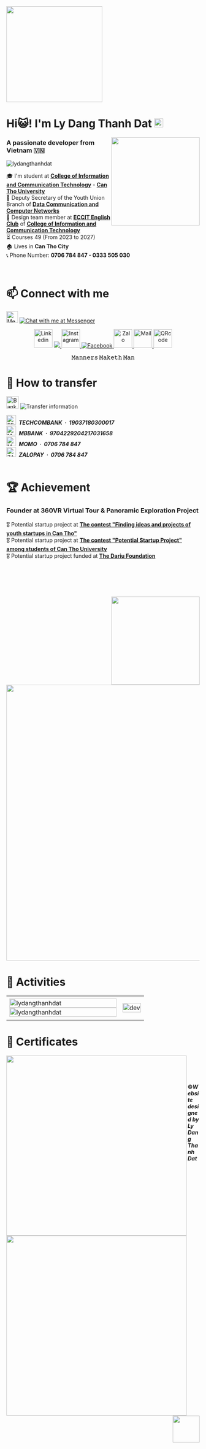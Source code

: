 <img align="center" width="250" src="https://i.imgur.com/jeHVMVw.jpg">
<h1 align="left">Hi😺! I'm Ly Dang Thanh Dat <img width="23" src="https://i.imgur.com/uxfDF6h.png"> </h1>
<p align="center">
  <img align="right" width="230" src="https://i.imgur.com/GLvHhhV.png">
  <h3 align="left">A passionate developer from Vietnam 🇻🇳</h3>
</p>
<p align="left"> <img src="https://komarev.com/ghpvc/?username=lydangthanhdat&label=Profile%20views&color=0e75b6&style=flat" alt="lydangthanhdat" /> </p>

🎓 I'm student at [<b>College of Information and Communication Technology</b>](https://www.cit.ctu.edu.vn/) - [<b>Can Tho University</b>](https://www.ctu.edu.vn)
<br>
💼 Deputy Secretary of the Youth Union Branch of [<b>Data Communication and Computer Networks</b>](https://www.cit.ctu.edu.vn/encict/enmmt/enctdtmmt.html)
<br>
💼 Design team member at [<b>ECCIT English Club</b>](https://www.facebook.com/ECCICT) of [<b>College of Information and Communication Technology</b>](https://www.cit.ctu.edu.vn/)
<br>
⏳ Courses 49 (From 2023 to 2027)
<br>
🏠 Lives in <b>Can Tho City</b>
<br>
📞 Phone Number: <b>0706 784 847 - 0333 505 030</b> 
<br>

<br/>

# 📫 Connect with me

<img align="left">

 <img width="30" height="30" src="https://img.icons8.com/fluency/20/facebook-messenger--v2.png" alt="Messenger"/> [![Chat with me at Messenger](https://i.imgur.com/P6jVd26.png)](https://m.me/Eric.Whois)
<p align="center">
    <img width="48" height="48" src="https://img.icons8.com/fluency-systems-regular/48/chain--v1.png" alt="Linkedin"/>
   <a href="https://www.linkedin.com/in/conmewngoungok/" target="_blank">
    <img src="https://img.icons8.com/fluent/48/000000/linkedin.png"/>
  </a>
  <a href="https://www.instagram.com/Eric.Whois/" target="_blank">
    <img width="48" height="48" src="https://img.icons8.com/fluency/48/instagram-new.png" alt="Instagram"/>
  </a>
  <a href="https://www.facebook.com/Eric.Whois" alt="Facebook">
    <img src="https://img.icons8.com/fluent/48/000000/facebook-new.png" alt="Facebook" />
  </a> 
  <a href="https://zalo.me/Eric_Whois/" alt="Zalo">
    <img width="48" height="48" src="https://img.icons8.com/color/48/zalo.png" alt="Zalo"/>
  </a>
  <a href="mailto:lydangthanhdat@gmail.com" alt="Email">
   <img width="48" height="48" src="https://img.icons8.com/color/48/gmail--v1.png" alt="Mail"/>
  </a>
    <img width="48" height="48" src="https://img.icons8.com/fluency-systems-regular/48/qr-code--v1.png" alt="QRcode"/>
</p>
<p align="center">
  <b>𝙼𝚊𝚗𝚗𝚎𝚛𝚜 𝙼𝚊𝚔𝚎𝚝𝚑 𝙼𝚊𝚗</b>
</p>
  
# 🏦 How to transfer

<img align="left">

<img width="32" height="32" src="https://img.icons8.com/fluency/48/bank-building.png" alt="Bank"/> ![Transfer information](https://i.imgur.com/VYHtIeg.png)
<p align="left">
    <img width="25" height="25" src="https://github.com/user-attachments/assets/cc3a1539-dd05-48ba-8d8a-572dcf12e9e1" alt=" TECHCOMBANK"/> <b>&nbsp;<i>TECHCOMBANK&nbsp;&nbsp;·&nbsp;&nbsp;19037180300017</i></b>
<br>
  <img width="25" height="25" src="https://github.com/user-attachments/assets/b43c8a05-4db0-4347-97c6-e49ee165ddf4" alt=" MBBANK"/> <b>&nbsp;<i>MBBANK&nbsp;&nbsp;·&nbsp;&nbsp;9704229204217031658</i></b>
     <br>
  <img width="25" height="25" src="https://github.com/lydangthanhdat/MyProfile/assets/145395773/8825b4cc-370b-41e3-8f7d-ddce93134177" alt=" MOMO"/> <b>&nbsp;<i>MOMO&nbsp;&nbsp;·&nbsp;&nbsp;0706 784 847</i></b>
     <br>
  <img width="25" height="25" src="https://github.com/lydangthanhdat/MyProfile/assets/145395773/5536063c-2eec-4387-ab23-f1b51fb3d952" alt=" ZALOPAY"/> <b><i>&nbsp;ZALOPAY&nbsp;&nbsp;·&nbsp;&nbsp;0706 784 847</i></b>
     <br>
 <br/>
</p>

# 🏆 Achievement
### Founder at 360VR Virtual Tour & Panoramic Exploration Project

🎖️ Potential startup project at [<b>The contest "Finding ideas and projects of youth startups in Can Tho"</b>](https://www.doandcd.cantho.gov.vn/laws/detail/Cong-van-257-V-v-trien-khai-tham-gia-Cuoc-thi-Tim-kiem-Y-tuong-Du-an-khoi-nghiep-thanh-nien-Can-Tho-Nam-2024-527/)<br>
🎖️ Potential startup project at [<b>The contest "Potential Startup Project" among students of Can Tho University</b>](https://scs.ctu.edu.vn/khoi-nghiep-uom-tao/san-choi-khoi-nghiep/457-thong-bao-phat-dong-cuoc-thi-du-an-khoi-nghiep-tiem-nang-trong-hoc-sinh-sinh-vien-truong-dai-hoc-can-tho-mo-rong-nam-2024)<br> 
🎖️ Potential startup project funded at [<b>The Dariu Foundation</b>](https://dariu.org/)<br>

# &nbsp;

<img align="right" width="230" src="https://github.com/user-attachments/assets/2042ea7e-de0f-41c4-9d61-6d1f4b2c8c2c">
<img align="center" width="720" src="https://github.com/user-attachments/assets/d54c3225-4f58-4eb8-983e-0f6e95f9ba42">

# 🎯 Activities

<table style="width:100%;">
  <tr>
    <td>
      <img src="https://github-readme-stats.vercel.app/api/top-langs/?username=anuraghazra&bg_color=FFFFFF00&text_color=179fa3&layout=compact&hide=CSS&langs_count=10&custom_title=Top%20ngôn%20ngữ%20được%20dùng" alt="lydangthanhdat" width="100%"/>
      <img src="https://github-readme-stats.vercel.app/api?username=anuraghazra&bg_color=FFFFFF00&text_color=179fa3&show_icons=true&count_private=true&include_all_commits=true&custom_title=Hoạt%20động%20trên%20Github" alt="lydangthanhdat" width="100%"/>
    </td>
    <td>
      <p align="center"> 
        <img src="https://i.imgur.com/hQeBYGr.gif" alt="dev" width="100%"/>
      </p>
    </td>
  </tr>
</table>

# 📝 Certificates

<img align="left" width="470" src="https://github.com/user-attachments/assets/f4190cc0-16a1-4297-a145-7af4b8b5c058">
<img align="left" width="470" src="https://github.com/user-attachments/assets/f4190cc0-16a1-4297-a145-7af4b8b5c058">

# &nbsp;
<img align="right" width="70" src="https://i.imgur.com/S7Ia9a3.gif">

<p align="left">
<b>©</b><b><i>Website designed by Ly Dang Thanh Dat</i></b>
</p>
